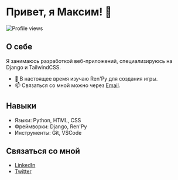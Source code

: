 # Привет, я Максим! 👋

![Profile views](https://komarev.com/ghpvc/?username=MaximGitHub&color=blue)

## О себе
Я занимаюсь разработкой веб-приложений, специализируюсь на Django и TailwindCSS.

- 🌱 В настоящее время изучаю Ren'Py для создания игры.
- 📫 Связаться со мной можно через [Email](mailto:your.email@example.com).

## Навыки
- Языки: Python, HTML, CSS
- Фреймворки: Django, Ren'Py
- Инструменты: Git, VSCode

## Связаться со мной
- [LinkedIn](https://www.linkedin.com/in/stnloveu)
- [Twitter](https://twitter.com/stnloveu)
